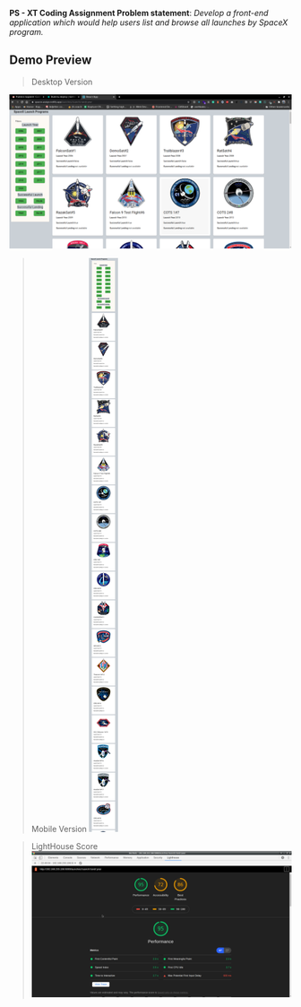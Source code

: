**PS - XT Coding Assignment
Problem statement**: *Develop a front-end application which would help users list and browse all launches by SpaceX program.*
## Demo Preview

> Desktop Version

![Desktopdemo](https://github.com/akhilbharti/spacex-assignment/blob/master/1.png)

> Mobile Version
 ![Mobiledemo](https://github.com/akhilbharti/spacex-assignment/blob/master/192.168.233.106_5000_launches__luanch__land__year.png)

> LightHouse Score
> ![DesktopLightHouse](https://github.com/akhilbharti/spacex-assignment/blob/master/3.png)
